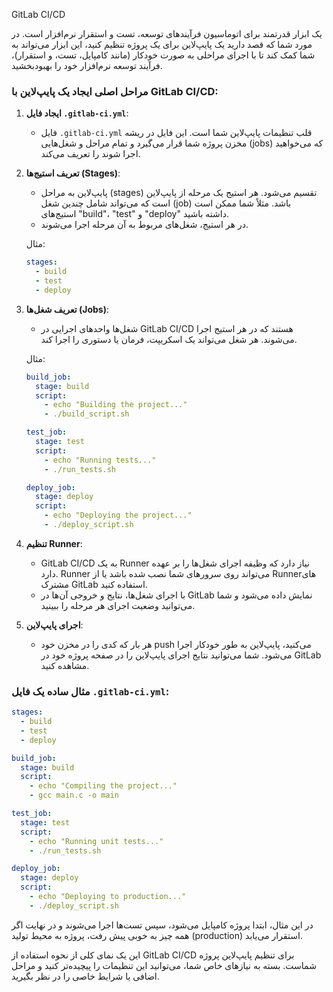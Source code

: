 GitLab CI/CD

یک ابزار قدرتمند برای اتوماسیون فرآیندهای توسعه، تست و استقرار نرم‌افزار است. در مورد شما که قصد دارید یک پایپ‌لاین برای یک پروژه تنظیم کنید، این ابزار می‌تواند به شما کمک کند تا با اجرای مراحلی به صورت خودکار (مانند کامپایل، تست، و استقرار)، فرآیند توسعه نرم‌افزار خود را بهبودبخشید.

### مراحل اصلی ایجاد یک پایپ‌لاین با GitLab CI/CD:

1. **ایجاد فایل `.gitlab-ci.yml`**:
   - فایل `.gitlab-ci.yml` قلب تنظیمات پایپ‌لاین شما است. این فایل در ریشه مخزن پروژه شما قرار می‌گیرد و تمام مراحل و شغل‌هایی (jobs) که می‌خواهید اجرا شوند را تعریف می‌کند.

2. **تعریف استیج‌ها (Stages)**:
   - پایپ‌لاین به مراحل (stages) تقسیم می‌شود. هر استیج یک مرحله از پایپ‌لاین است که می‌تواند شامل چندین شغل (job) باشد. مثلاً شما ممکن است استیج‌های "build"، "test" و "deploy" داشته باشید.
   - در هر استیج، شغل‌های مربوط به آن مرحله اجرا می‌شوند.

   مثال:
   ```yaml
   stages:
     - build
     - test
     - deploy
   ```

3. **تعریف شغل‌ها (Jobs)**:
   - شغل‌ها واحدهای اجرایی در GitLab CI/CD هستند که در هر استیج اجرا می‌شوند. هر شغل می‌تواند یک اسکریپت، فرمان یا دستوری را اجرا کند.
   
   مثال:
   ```yaml
   build_job:
     stage: build
     script:
       - echo "Building the project..."
       - ./build_script.sh

   test_job:
     stage: test
     script:
       - echo "Running tests..."
       - ./run_tests.sh

   deploy_job:
     stage: deploy
     script:
       - echo "Deploying the project..."
       - ./deploy_script.sh
   ```

4. **تنظیم Runner**:
   - GitLab CI/CD به یک Runner نیاز دارد که وظیفه اجرای شغل‌ها را بر عهده دارد. Runner می‌تواند روی سرورهای شما نصب شده باشد یا از Runner‌های مشترک GitLab استفاده کنید.
   - با اجرای شغل‌ها، نتایج و خروجی آن‌ها در GitLab نمایش داده می‌شود و شما می‌توانید وضعیت اجرای هر مرحله را ببینید.

5. **اجرای پایپ‌لاین**:
   - هر بار که کدی را در مخزن خود push می‌کنید، پایپ‌لاین به طور خودکار اجرا می‌شود. شما می‌توانید نتایج اجرای پایپ‌لاین را در صفحه پروژه خود در GitLab مشاهده کنید.

### مثال ساده یک فایل `.gitlab-ci.yml`:
```yaml
stages:
  - build
  - test
  - deploy

build_job:
  stage: build
  script:
    - echo "Compiling the project..."
    - gcc main.c -o main

test_job:
  stage: test
  script:
    - echo "Running unit tests..."
    - ./run_tests.sh

deploy_job:
  stage: deploy
  script:
    - echo "Deploying to production..."
    - ./deploy_script.sh
```

در این مثال، ابتدا پروژه کامپایل می‌شود، سپس تست‌ها اجرا می‌شوند و در نهایت اگر همه چیز به خوبی پیش رفت، پروژه به محیط تولید (production) استقرار می‌یابد.

این یک نمای کلی از نحوه استفاده از GitLab CI/CD برای تنظیم پایپ‌لاین پروژه شماست. بسته به نیازهای خاص شما، می‌توانید این تنظیمات را پیچیده‌تر کنید و مراحل اضافی یا شرایط خاصی را در نظر بگیرید.
